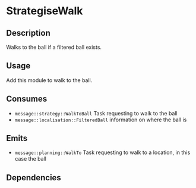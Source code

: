 # StrategiseWalk

## Description

Walks to the ball if a filtered ball exists.

## Usage

Add this module to walk to the ball.

## Consumes

- `message::strategy::WalkToBall` Task requesting to walk to the ball
- `message::localisation::FilteredBall` information on where the ball is

## Emits

- `message::planning::WalkTo` Task requesting to walk to a location, in this case the ball

## Dependencies
